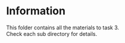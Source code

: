 # Information

This folder contains all the materials to task 3.  
Check each sub directory for details.
